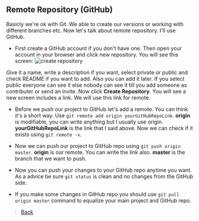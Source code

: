 ## Remote Repository (GitHub)

Basicly we're ok with Git. We able to create our versions or working with different branches etc. Now let's talk about remote repository. I'll use GitHub.

- First create a GitHub account if you don't have one. Then open your account in your browser and click new repository. You will see this screen:
  ![create repository](https://guides.github.com/activities/hello-world/create-new-repo.png)

Give it a name, write a description if you want, select private or public and check README if you want to add. Also you can add it later. If you select public everyone can see it else nobody can see it till you add someone as contributer or send an invite. Now click **Create Repository**. You will see a new screen includes a link. We will use this link for remote.

- Before we push our project to GitHub let's add a remote. You can think it's a short way. Use `git remote add origin yourGitHubRepoLink`. **origin** is modifiable, you can write anything but I usually use origin. **yourGitHubRepoLink** is the link that I said above. Now we can check if it exists using `git remote -v`.

- Now we can push our project to GitHub repo using `git push origin master`. **origin** is our remote. You can write the link also. **master** is the branch that we want to push.

- Now you can push your changes to your GitHub repo anytime you want. As a advice be sure `git status` is clean and no changes from the GitHub side.

- If you make some changes in GitHub repo you should use `git pull origin master` command to equalize your main project and GitHub repo.

> [Back](https://github.com/emreharman/git-study)
